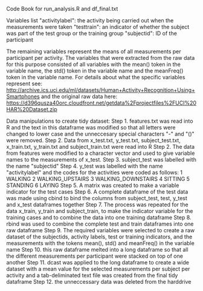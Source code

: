 Code Book for run_analysis.R and df_final.txt

Variables list
"activitylabel": the activity being carried out when the measurements were taken
"testtrain": an indicator of whether the subject was part of the test group or the training group
"subjectid": ID of the participant

The remaining variables represent the means of all measurements per participant per activity. The variables that were extracted from the raw data for this purpose consisted of all variables with the mean() token in the variable name, the std() token in the variable name and the meanFreq() token in the variable name. For details about what the specific variables represent see: 
http://archive.ics.uci.edu/ml/datasets/Human+Activity+Recognition+Using+Smartphones
and the original raw data here:
https://d396qusza40orc.cloudfront.net/getdata%2Fprojectfiles%2FUCI%20HAR%20Dataset.zip

Data manipulations to create tidy dataset:
Step 1. features.txt was read into R and the text in this dataframe was modified so that all letters were changed to lower case and the unneccesary special characters "-" and "()" were removed. 
Step 2. Data from x_test.txt, y_test.txt, subject_test.txt, x_train.txt, y_train.txt and subject_train.txt were read into R
Step 2. The data from features were modified to a character vector and used to give variable names to the measurements of x_test.
Step 3. subject_test was labelled with the name "subjectid"
Step 4. y_test was labelled with the name "activitylabel" and the codes for the activities were coded as follows:
1 WALKING
2 WALKING_UPSTAIRS
3 WALKING_DOWNSTAIRS
4 SITTING
5 STANDING
6 LAYING
Step 5. A matrix was created to make a variable indicator for the test cases
Step 6. A complete dataframe of the test data was made using cbind to bind the columns from subject_test, test, y_test and x_test dataframes together
Step 7. The process was repeated for the data x_train, y_train and subject_train, to make the indicator variable for the training cases and to combine the data into one training dataframe
Step 8. rbind was used to combine the complete test and train dataframes into one raw dataframe
Step 9. The required variables were selected to create a raw dataset of the subjectids, activity labels, test or training indicators, and the measurements with the tokens mean(), std() and meanFreq() in the variable name
Step 10. this raw dataframe melted into a long dataframe so that all the different measurements per participant were stacked on top of one another
Step 11. dcast was applied to the long dataframe to create a wide dataset with a mean value for the selected measurements per subject per activity and a tab-deliminated text file was created from the final tidy dataframe
Step 12. the unneccessary data was deleted from the harddrive
